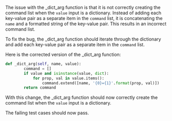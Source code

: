 The issue with the _dict_arg function is that it is not correctly creating the command list when the `value` input is a dictionary. Instead of adding each key-value pair as a separate item in the `command` list, it is concatenating the `name` and a formatted string of the key-value pair. This results in an incorrect command list.

To fix the bug, the _dict_arg function should iterate through the dictionary and add each key-value pair as a separate item in the `command` list.

Here is the corrected version of the _dict_arg function:

```python
def _dict_arg(self, name, value):
        command = []
        if value and isinstance(value, dict):
            for prop, val in value.items():
                command.extend([name, '{0}={1}'.format(prop, val)])
        return command
```

With this change, the _dict_arg function should now correctly create the command list when the `value` input is a dictionary.

The failing test cases should now pass.